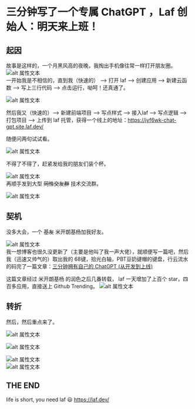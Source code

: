 # 三分钟写了一个专属 ChatGPT ，Laf 创始人：明天来上班！


## 起因
故事是这样的，一个月黑风高的夜晚，我掏出手机像往常一样打开朋友圈。
![alt 属性文本](https://jyf6wk-image.oss.laf.dev/1.png)   
一开始我是不相信的，直到我（快速的） --> 打开 laf --> 创建应用 --> 新建云函数 --> 写上三行代码 --> 点击运行，呦呵！还真通了。

![alt 属性文本](https://jsdelivr.icloudnative.io/gh/yangchuansheng/imghosting5@main/uPic/2023-03-11-18-49-44vRN2.png)   

然后我又（快速的）--> 新建前端项目 --> 写点样式 --> 接入laf --> 写点逻辑 --> 打包项目 --> 上传到 laf 托管，获得一个线上的地址：https://jyf6wk-chat-gpt.site.laf.dev/   

随便问两句试试看。

![alt 属性文本](https://jyf6wk-image.oss.laf.dev/2.png)   

不得了不得了，赶紧发给我的朋友们装个杯。

![alt 属性文本](https://jyf6wk-image.oss.laf.dev/3.png)   
再顺手发到大型 ~~同性交友群~~ 技术交流群。

![alt 属性文本](https://jyf6wk-image.oss.laf.dev/4.png)   

## 契机

没多大会，一个 ~~基友~~ 米开朗基杨加我好友。

![alt 属性文本](https://jyf6wk-image.oss.laf.dev/5.png)   
我一想博客也很久没更新了（主要是他叫了我一声大佬），就顺便写一篇吧，然后我（迅速又帅气的）取出我的 68键，拾光白轴，PBT豆奶键帽的键盘，行云流水的码完了一篇文章：[三分钟拥有自己的 ChatGPT (从开发到上线)](https://zuofeng59556.github.io/my-blog/pages/quickStart/chatGPT/)   

这篇文章经过 米开朗基杨 的润色之后几番转载， laf 一天增加了上百个 star，四百多应用，直接送上 Github Trending。
![alt 属性文本](https://jyf6wk-image.oss.laf.dev/6.png)   

## 转折
然后，然后重点来了。

![alt 属性文本](https://jyf6wk-image.oss.laf.dev/7.png)   

![alt 属性文本](https://jyf6wk-image.oss.laf.dev/8.png)   

![alt 属性文本](https://jyf6wk-image.oss.laf.dev/9.png)   
![alt 属性文本](https://jyf6wk-image.oss.laf.dev/10.png)   

## THE END 
life is short, you need laf 😃   https://laf.dev/




